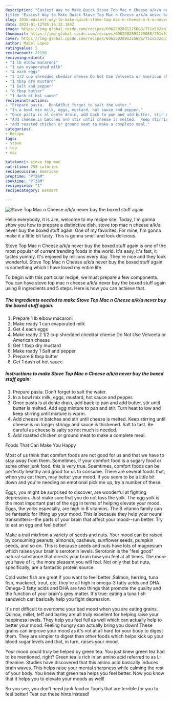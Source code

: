 ```yaml
---
description: "Easiest Way to Make Quick Stove Top Mac n Cheese a/k/a never buy the boxed stuff again"
title: "Easiest Way to Make Quick Stove Top Mac n Cheese a/k/a never buy the boxed stuff again"
slug: 1936-easiest-way-to-make-quick-stove-top-mac-n-cheese-a-k-a-never-buy-the-boxed-stuff-again
date: 2021-01-12T05:16:32.184Z
image: https://img-global.cpcdn.com/recipes/6062502891225088/751x532cq70/stove-top-mac-n-cheese-aka-never-buy-the-boxed-stuff-again-recipe-main-photo.jpg
thumbnail: https://img-global.cpcdn.com/recipes/6062502891225088/751x532cq70/stove-top-mac-n-cheese-aka-never-buy-the-boxed-stuff-again-recipe-main-photo.jpg
cover: https://img-global.cpcdn.com/recipes/6062502891225088/751x532cq70/stove-top-mac-n-cheese-aka-never-buy-the-boxed-stuff-again-recipe-main-photo.jpg
author: Mabel Lopez
ratingvalue: 5
reviewcount: 22190
recipeingredient:
- "1 lb elbow macaroni"
- "1 can evaporated milk"
- "4 each eggs"
- "2 1/2 cup shredded cheddar cheese Do Not Use Velveeta or American cheese"
- "1 tbsp dry mustard"
- "1 Salt and pepper"
- "8 tbsp butter"
- "1 dash of hot sauce"
recipeinstructions:
- "Prepare pasta.  Don&#39;t forget to salt the water."
- "In a bowl mix milk, eggs, mustard, hot sauce and pepper."
- "Once pasta is al dente drain, add back to pan and add butter, stir until butter is melted. Add egg mixture to pan and stir.  Turn heat to low and keep stirring until mixture is warm."
- "Add cheese in batches and stir until cheese is melted.  Keep stirring until cheese is no longer stringy and sauce is thickened. Salt to tast.  Be careful as cheese is salty so not much is needed."
- "Add roasted chicken or ground meat to make a complete meal."
categories:
- Recipe
tags:
- stove
- top
- mac

katakunci: stove top mac 
nutrition: 253 calories
recipecuisine: American
preptime: "PT26M"
cooktime: "PT38M"
recipeyield: "1"
recipecategory: Dessert

---
```



![Stove Top Mac n Cheese a/k/a never buy the boxed stuff again](https://img-global.cpcdn.com/recipes/6062502891225088/751x532cq70/stove-top-mac-n-cheese-aka-never-buy-the-boxed-stuff-again-recipe-main-photo.jpg)

Hello everybody, it is Jim, welcome to my recipe site. Today, I'm gonna show you how to prepare a distinctive dish, stove top mac n cheese a/k/a never buy the boxed stuff again. One of my favorites. For mine, I'm gonna make it a little bit tasty. This is gonna smell and look delicious.



Stove Top Mac n Cheese a/k/a never buy the boxed stuff again is one of the most popular of current trending foods in the world. It's easy, it's fast, it tastes yummy. It's enjoyed by millions every day. They're nice and they look wonderful. Stove Top Mac n Cheese a/k/a never buy the boxed stuff again is something which I have loved my entire life.


To begin with this particular recipe, we must prepare a few components. You can have stove top mac n cheese a/k/a never buy the boxed stuff again using 8 ingredients and 5 steps. Here is how you can achieve that.

<!--inarticleads1-->

##### The ingredients needed to make Stove Top Mac n Cheese a/k/a never buy the boxed stuff again:

1. Prepare 1 lb elbow macaroni
1. Make ready 1 can evaporated milk
1. Get 4 each eggs
1. Make ready 2 1/2 cup shredded cheddar cheese Do Not Use Velveeta or American cheese
1. Get 1 tbsp dry mustard
1. Make ready 1 Salt and pepper
1. Prepare 8 tbsp butter
1. Get 1 dash of hot sauce




<!--inarticleads2-->

##### Instructions to make Stove Top Mac n Cheese a/k/a never buy the boxed stuff again:

1. Prepare pasta.  Don&#39;t forget to salt the water.
1. In a bowl mix milk, eggs, mustard, hot sauce and pepper.
1. Once pasta is al dente drain, add back to pan and add butter, stir until butter is melted. Add egg mixture to pan and stir.  Turn heat to low and keep stirring until mixture is warm.
1. Add cheese in batches and stir until cheese is melted.  Keep stirring until cheese is no longer stringy and sauce is thickened. Salt to tast.  Be careful as cheese is salty so not much is needed.
1. Add roasted chicken or ground meat to make a complete meal.




Foods That Can Make You Happy


Most of us think that comfort foods are not good for us and that we have to stay away from them. Sometimes, if your comfort food is a sugary food or some other junk food, this is very true. Soemtimes, comfort foods can be perfectly healthy and good for us to consume. There are several foods that, when you eat them, may better your mood. If you seem to be a little bit down and you're needing an emotional pick me up, try a number of these.

Eggs, you might be surprised to discover, are wonderful at fighting depression. Just make sure that you do not toss the yolk. The egg yolk is the most important part of the egg in terms of helping elevate your mood. Eggs, the yolks especially, are high in B vitamins. The B vitamin family can be fantastic for lifting up your mood. This is because they help your neural transmitters--the parts of your brain that affect your mood--run better. Try to eat an egg and feel better!

Make a trail mixfrom a variety of seeds and nuts. Your mood can be raised by consuming peanuts, almonds, cashews, sunflower seeds, pumpkin seeds, and so on. This is because seeds and nuts have lots of magnesium which raises your brain's serotonin levels. Serotonin is the "feel good" natural substance that directs your brain how you feel at all times. The more you have of it, the more pleasant you will feel. Not only that but nuts, specifically, are a fantastic protein source.

Cold water fish are great if you want to feel better. Salmon, herring, tuna fish, mackerel, trout, etc, they're all high in omega-3 fatty acids and DHA. Omega-3 fatty acids and DHA are two things that promote the quality and the function of your brain's grey matter. It's true: eating a tuna fish sandwich can basically help you fight depression. 

It's not difficult to overcome your bad mood when you are eating grains. Quinoa, millet, teff and barley are all truly excellent for helping raise your happiness levels. They help you feel full as well which can actually help to better your mood. Feeling hungry can actually bring you down! These grains can improve your mood as it's not at all hard for your body to digest them. They are simpler to digest than other foods which helps kick up your blood sugar levels and that, in turn, raises your mood.

Your mood could truly be helped by green tea. You just knew green tea had to be mentioned, right? Green tea is rich in an amino acid referred to as L-theanine. Studies have discovered that this amino acid basically induces brain waves. This helps raise your mental sharpness while calming the rest of your body. You knew that green tea helps you feel better. Now you know that it helps you to elevate your moods as well!

So you see, you don't need junk food or foods that are terrible for you to feel better! Test out  these hints  instead!


